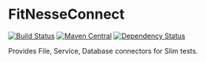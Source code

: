 # FitNesseConnect
[![Build Status](https://travis-ci.org/ZsZs/FitNesseConnect.svg?branch=master)](https://travis-ci.org/ZsZs/FitNesseConnect)
[![Maven Central](https://maven-badges.herokuapp.com/maven-central/com.processpuzzle.fitnesse/fitnesse-connect/badge.svg?style=flat-square)](https://maven-badges.herokuapp.com/maven-central/com.processpuzzle.fitnesse/fitnesse-connect/)
[![Dependency Status](https://www.versioneye.com/user/projects/5837d0804ef164003ff45449/badge.svg?style=flat-square)](https://www.versioneye.com/user/projects/5837d0804ef164003ff45449)

Provides File, Service, Database connectors for Slim tests.
